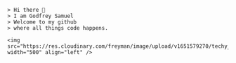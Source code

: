 

<!--
**GodfreySam/GodfreySam** is a ✨ _special_ ✨ repository because its `README.md` (this file) appears on your GitHub profile.

Here are some ideas to get you started:
-->
<p>

    > Hi there 👋
    > I am Godfrey Samuel
    > Welcome to my github  
    > where all things code happens.  

    <img src="https://res.cloudinary.com/freyman/image/upload/v1651579270/techy_dpxxhw.jpg" width="500" align="left" />

</p>
